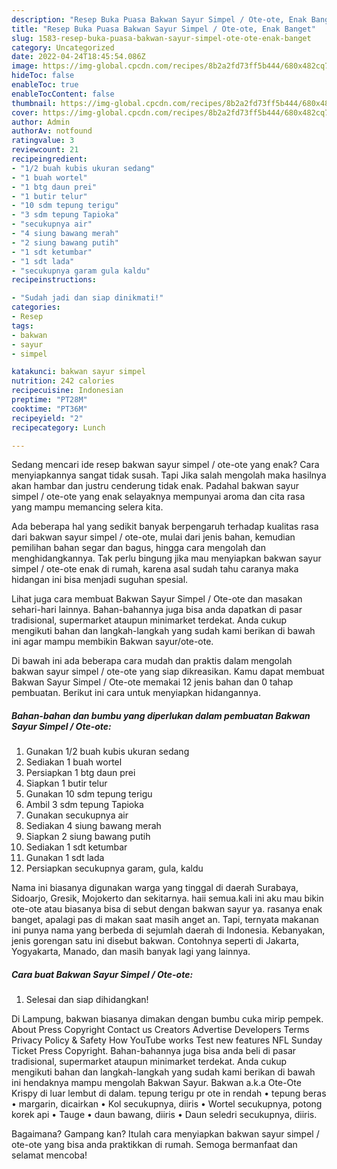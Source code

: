 ```yaml
---
description: "Resep Buka Puasa Bakwan Sayur Simpel / Ote-ote, Enak Banget"
title: "Resep Buka Puasa Bakwan Sayur Simpel / Ote-ote, Enak Banget"
slug: 1583-resep-buka-puasa-bakwan-sayur-simpel-ote-ote-enak-banget
category: Uncategorized
date: 2022-04-24T18:45:54.086Z
image: https://img-global.cpcdn.com/recipes/8b2a2fd73ff5b444/680x482cq70/bakwan-sayur-simpel-ote-ote-foto-resep-utama.jpg
hideToc: false
enableToc: true
enableTocContent: false
thumbnail: https://img-global.cpcdn.com/recipes/8b2a2fd73ff5b444/680x482cq70/bakwan-sayur-simpel-ote-ote-foto-resep-utama.jpg
cover: https://img-global.cpcdn.com/recipes/8b2a2fd73ff5b444/680x482cq70/bakwan-sayur-simpel-ote-ote-foto-resep-utama.jpg
author: Admin
authorAv: notfound
ratingvalue: 3
reviewcount: 21
recipeingredient:
- "1/2 buah kubis ukuran sedang"
- "1 buah wortel"
- "1 btg daun prei"
- "1 butir telur"
- "10 sdm tepung terigu"
- "3 sdm tepung Tapioka"
- "secukupnya air"
- "4 siung bawang merah"
- "2 siung bawang putih"
- "1 sdt ketumbar"
- "1 sdt lada"
- "secukupnya garam gula kaldu"
recipeinstructions:

- "Sudah jadi dan siap dinikmati!"
categories:
- Resep
tags:
- bakwan
- sayur
- simpel

katakunci: bakwan sayur simpel 
nutrition: 242 calories
recipecuisine: Indonesian
preptime: "PT28M"
cooktime: "PT36M"
recipeyield: "2"
recipecategory: Lunch

---
```



Sedang mencari ide resep bakwan sayur simpel / ote-ote yang enak? Cara menyiapkannya sangat tidak susah. Tapi Jika salah mengolah maka hasilnya akan hambar dan justru cenderung tidak enak. Padahal bakwan sayur simpel / ote-ote yang enak selayaknya mempunyai aroma dan cita rasa yang mampu memancing selera kita.


Ada beberapa hal yang sedikit banyak berpengaruh terhadap kualitas rasa dari bakwan sayur simpel / ote-ote, mulai dari jenis bahan, kemudian pemilihan bahan segar dan bagus, hingga cara mengolah dan menghidangkannya. Tak perlu bingung jika mau menyiapkan bakwan sayur simpel / ote-ote enak di rumah, karena asal sudah tahu caranya maka hidangan ini bisa menjadi suguhan spesial.

Lihat juga cara membuat Bakwan Sayur Simpel / Ote-ote dan masakan sehari-hari lainnya. Bahan-bahannya juga bisa anda dapatkan di pasar tradisional, supermarket ataupun minimarket terdekat. Anda cukup mengikuti bahan dan langkah-langkah yang sudah kami berikan di bawah ini agar mampu membikin Bakwan sayur/ote-ote.


Di bawah ini ada beberapa cara mudah dan praktis dalam mengolah bakwan sayur simpel / ote-ote yang siap dikreasikan. Kamu dapat membuat Bakwan Sayur Simpel / Ote-ote memakai 12 jenis bahan dan 0 tahap pembuatan. Berikut ini cara untuk menyiapkan hidangannya.

<!--inarticleads1-->

##### Bahan-bahan dan bumbu yang diperlukan dalam pembuatan Bakwan Sayur Simpel / Ote-ote:

1. Gunakan 1/2 buah kubis ukuran sedang
1. Sediakan 1 buah wortel
1. Persiapkan 1 btg daun prei
1. Siapkan 1 butir telur
1. Gunakan 10 sdm tepung terigu
1. Ambil 3 sdm tepung Tapioka
1. Gunakan secukupnya air
1. Sediakan 4 siung bawang merah
1. Siapkan 2 siung bawang putih
1. Sediakan 1 sdt ketumbar
1. Gunakan 1 sdt lada
1. Persiapkan secukupnya garam, gula, kaldu


Nama ini biasanya digunakan warga yang tinggal di daerah Surabaya, Sidoarjo, Gresik, Mojokerto dan sekitarnya. haii semua.kali ini aku mau bikin ote-ote atau biasanya bisa di sebut dengan bakwan sayur ya. rasanya enak banget, apalagi pas di makan saat masih anget an. Tapi, ternyata makanan ini punya nama yang berbeda di sejumlah daerah di Indonesia. Kebanyakan, jenis gorengan satu ini disebut bakwan. Contohnya seperti di Jakarta, Yogyakarta, Manado, dan masih banyak lagi yang lainnya. 

<!--inarticleads2-->

##### Cara buat Bakwan Sayur Simpel / Ote-ote:


1. Selesai dan siap dihidangkan!

Di Lampung, bakwan biasanya dimakan dengan bumbu cuka mirip pempek. About Press Copyright Contact us Creators Advertise Developers Terms Privacy Policy &amp; Safety How YouTube works Test new features NFL Sunday Ticket Press Copyright. Bahan-bahannya juga bisa anda beli di pasar tradisional, supermarket ataupun minimarket terdekat. Anda cukup mengikuti bahan dan langkah-langkah yang sudah kami berikan di bawah ini hendaknya mampu mengolah Bakwan Sayur. Bakwan a.k.a Ote-Ote Krispy di luar lembut di dalam. tepung terigu pr ote in rendah • tepung beras • margarin, dicairkan • Kol secukupnya, diiris • Wortel secukupnya, potong korek api • Tauge • daun bawang, diiris • Daun seledri secukupnya, diiris. 

Bagaimana? Gampang kan? Itulah cara menyiapkan bakwan sayur simpel / ote-ote yang bisa anda praktikkan di rumah. Semoga bermanfaat dan selamat mencoba!
